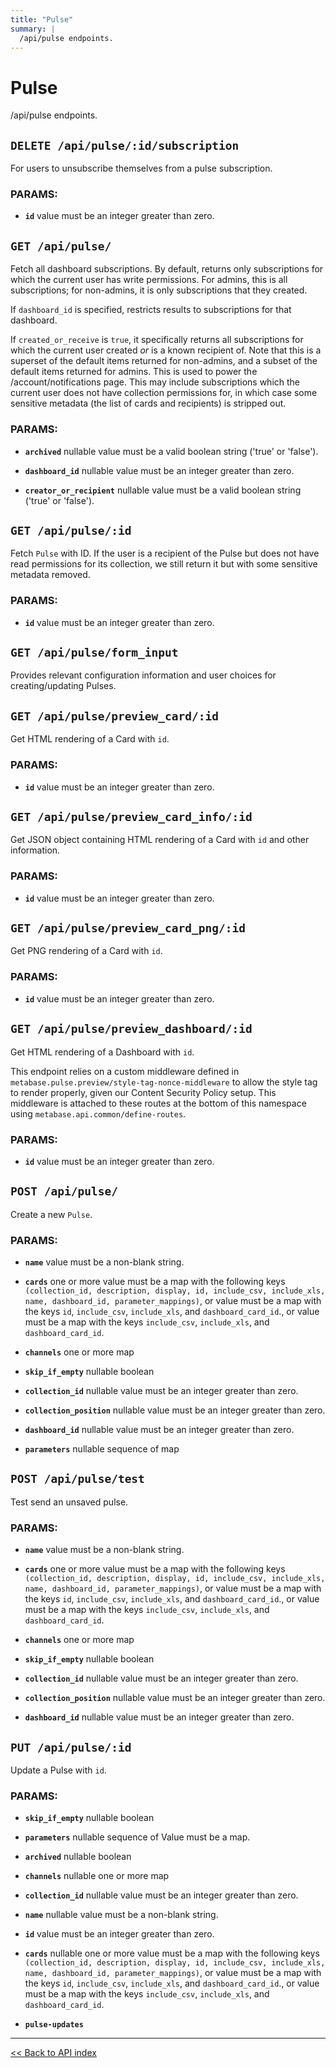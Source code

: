 ```yaml
---
title: "Pulse"
summary: |
  /api/pulse endpoints.
---
```


# Pulse

/api/pulse endpoints.

## `DELETE /api/pulse/:id/subscription`

For users to unsubscribe themselves from a pulse subscription.

### PARAMS:

*  **`id`** value must be an integer greater than zero.

## `GET /api/pulse/`

Fetch all dashboard subscriptions. By default, returns only subscriptions for which the current user has write
  permissions. For admins, this is all subscriptions; for non-admins, it is only subscriptions that they created.

  If `dashboard_id` is specified, restricts results to subscriptions for that dashboard.

  If `created_or_receive` is `true`, it specifically returns all subscriptions for which the current user
  created *or* is a known recipient of. Note that this is a superset of the default items returned for non-admins,
  and a subset of the default items returned for admins. This is used to power the /account/notifications page.
  This may include subscriptions which the current user does not have collection permissions for, in which case
  some sensitive metadata (the list of cards and recipients) is stripped out.

### PARAMS:

*  **`archived`** nullable value must be a valid boolean string ('true' or 'false').

*  **`dashboard_id`** nullable value must be an integer greater than zero.

*  **`creator_or_recipient`** nullable value must be a valid boolean string ('true' or 'false').

## `GET /api/pulse/:id`

Fetch `Pulse` with ID. If the user is a recipient of the Pulse but does not have read permissions for its collection,
  we still return it but with some sensitive metadata removed.

### PARAMS:

*  **`id`** value must be an integer greater than zero.

## `GET /api/pulse/form_input`

Provides relevant configuration information and user choices for creating/updating Pulses.

## `GET /api/pulse/preview_card/:id`

Get HTML rendering of a Card with `id`.

### PARAMS:

*  **`id`** value must be an integer greater than zero.

## `GET /api/pulse/preview_card_info/:id`

Get JSON object containing HTML rendering of a Card with `id` and other information.

### PARAMS:

*  **`id`** value must be an integer greater than zero.

## `GET /api/pulse/preview_card_png/:id`

Get PNG rendering of a Card with `id`.

### PARAMS:

*  **`id`** value must be an integer greater than zero.

## `GET /api/pulse/preview_dashboard/:id`

Get HTML rendering of a Dashboard with `id`.

  This endpoint relies on a custom middleware defined in `metabase.pulse.preview/style-tag-nonce-middleware` to
  allow the style tag to render properly, given our Content Security Policy setup. This middleware is attached to these
  routes at the bottom of this namespace using `metabase.api.common/define-routes`.

### PARAMS:

*  **`id`** value must be an integer greater than zero.

## `POST /api/pulse/`

Create a new `Pulse`.

### PARAMS:

*  **`name`** value must be a non-blank string.

*  **`cards`** one or more value must be a map with the following keys `(collection_id, description, display, id, include_csv, include_xls, name, dashboard_id, parameter_mappings)`, or value must be a map with the keys `id`, `include_csv`, `include_xls`, and `dashboard_card_id`., or value must be a map with the keys `include_csv`, `include_xls`, and `dashboard_card_id`.

*  **`channels`** one or more map

*  **`skip_if_empty`** nullable boolean

*  **`collection_id`** nullable value must be an integer greater than zero.

*  **`collection_position`** nullable value must be an integer greater than zero.

*  **`dashboard_id`** nullable value must be an integer greater than zero.

*  **`parameters`** nullable sequence of map

## `POST /api/pulse/test`

Test send an unsaved pulse.

### PARAMS:

*  **`name`** value must be a non-blank string.

*  **`cards`** one or more value must be a map with the following keys `(collection_id, description, display, id, include_csv, include_xls, name, dashboard_id, parameter_mappings)`, or value must be a map with the keys `id`, `include_csv`, `include_xls`, and `dashboard_card_id`., or value must be a map with the keys `include_csv`, `include_xls`, and `dashboard_card_id`.

*  **`channels`** one or more map

*  **`skip_if_empty`** nullable boolean

*  **`collection_id`** nullable value must be an integer greater than zero.

*  **`collection_position`** nullable value must be an integer greater than zero.

*  **`dashboard_id`** nullable value must be an integer greater than zero.

## `PUT /api/pulse/:id`

Update a Pulse with `id`.

### PARAMS:

*  **`skip_if_empty`** nullable boolean

*  **`parameters`** nullable sequence of Value must be a map.

*  **`archived`** nullable boolean

*  **`channels`** nullable one or more map

*  **`collection_id`** nullable value must be an integer greater than zero.

*  **`name`** nullable value must be a non-blank string.

*  **`id`** value must be an integer greater than zero.

*  **`cards`** nullable one or more value must be a map with the following keys `(collection_id, description, display, id, include_csv, include_xls, name, dashboard_id, parameter_mappings)`, or value must be a map with the keys `id`, `include_csv`, `include_xls`, and `dashboard_card_id`., or value must be a map with the keys `include_csv`, `include_xls`, and `dashboard_card_id`.

*  **`pulse-updates`**

---

[<< Back to API index](../api-documentation.md)